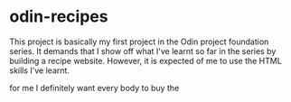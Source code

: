 # odin-recipes #

This project is basically my first project in the Odin project foundation series. It demands that I show off what I've learnt so far in the series by building a recipe website. 
However, it is expected of me to use the HTML skills I've learnt.

for me I definitely want every body to buy the 